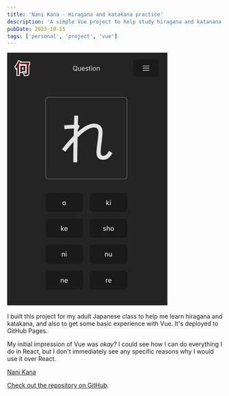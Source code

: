 ```yaml
---
title: 'Nani Kana - Hiragana and katakana practice'
description: 'A simple Vue project to help study hiragana and katanana.'
pubDate: 2023-10-15
tags: ['personal', 'project', 'vue']
---
```


![Screenshot of Nani Kana](1.png)

I built this project for my adult Japanese class to help me learn hiragana and katakana, and also to get some basic experience with Vue. It's deployed to GitHub Pages.

My initial impression of Vue was _okay_? I could see how I can do everything I do in React, but I don't immediately see any specific reasons why I would use it over React.

[Nani Kana](https://cwparsons.ca/nani-kana/)

[Check out the repository on GitHub](https://github.com/cwparsons/nani-kana).
